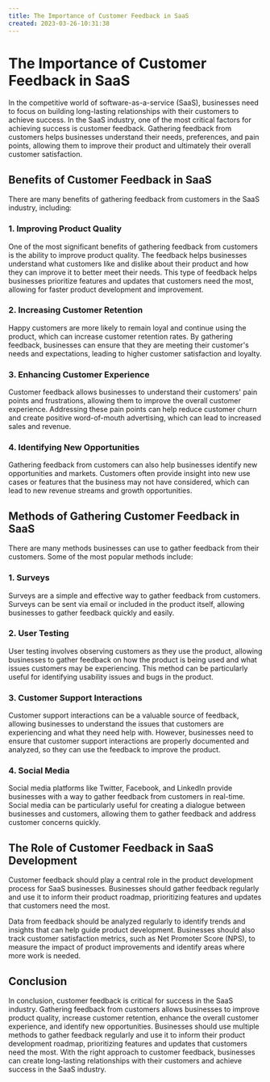 ```yaml
---
title: The Importance of Customer Feedback in SaaS
created: 2023-03-26-10:31:38
---
```


# The Importance of Customer Feedback in SaaS

In the competitive world of software-as-a-service (SaaS), businesses need to focus on building long-lasting relationships with their customers to achieve success. In the SaaS industry, one of the most critical factors for achieving success is customer feedback. Gathering feedback from customers helps businesses understand their needs, preferences, and pain points, allowing them to improve their product and ultimately their overall customer satisfaction.

## Benefits of Customer Feedback in SaaS

There are many benefits of gathering feedback from customers in the SaaS industry, including:

### 1. Improving Product Quality

One of the most significant benefits of gathering feedback from customers is the ability to improve product quality. The feedback helps businesses understand what customers like and dislike about their product and how they can improve it to better meet their needs. This type of feedback helps businesses prioritize features and updates that customers need the most, allowing for faster product development and improvement.

### 2. Increasing Customer Retention

Happy customers are more likely to remain loyal and continue using the product, which can increase customer retention rates. By gathering feedback, businesses can ensure that they are meeting their customer's needs and expectations, leading to higher customer satisfaction and loyalty.

### 3. Enhancing Customer Experience

Customer feedback allows businesses to understand their customers' pain points and frustrations, allowing them to improve the overall customer experience. Addressing these pain points can help reduce customer churn and create positive word-of-mouth advertising, which can lead to increased sales and revenue.

### 4. Identifying New Opportunities

Gathering feedback from customers can also help businesses identify new opportunities and markets. Customers often provide insight into new use cases or features that the business may not have considered, which can lead to new revenue streams and growth opportunities.

## Methods of Gathering Customer Feedback in SaaS

There are many methods businesses can use to gather feedback from their customers. Some of the most popular methods include:

### 1. Surveys

Surveys are a simple and effective way to gather feedback from customers. Surveys can be sent via email or included in the product itself, allowing businesses to gather feedback quickly and easily.

### 2. User Testing

User testing involves observing customers as they use the product, allowing businesses to gather feedback on how the product is being used and what issues customers may be experiencing. This method can be particularly useful for identifying usability issues and bugs in the product.

### 3. Customer Support Interactions

Customer support interactions can be a valuable source of feedback, allowing businesses to understand the issues that customers are experiencing and what they need help with. However, businesses need to ensure that customer support interactions are properly documented and analyzed, so they can use the feedback to improve the product.

### 4. Social Media

Social media platforms like Twitter, Facebook, and LinkedIn provide businesses with a way to gather feedback from customers in real-time. Social media can be particularly useful for creating a dialogue between businesses and customers, allowing them to gather feedback and address customer concerns quickly.

## The Role of Customer Feedback in SaaS Development

Customer feedback should play a central role in the product development process for SaaS businesses. Businesses should gather feedback regularly and use it to inform their product roadmap, prioritizing features and updates that customers need the most.

Data from feedback should be analyzed regularly to identify trends and insights that can help guide product development. Businesses should also track customer satisfaction metrics, such as Net Promoter Score (NPS), to measure the impact of product improvements and identify areas where more work is needed.

## Conclusion

In conclusion, customer feedback is critical for success in the SaaS industry. Gathering feedback from customers allows businesses to improve product quality, increase customer retention, enhance the overall customer experience, and identify new opportunities. Businesses should use multiple methods to gather feedback regularly and use it to inform their product development roadmap, prioritizing features and updates that customers need the most. With the right approach to customer feedback, businesses can create long-lasting relationships with their customers and achieve success in the SaaS industry.

